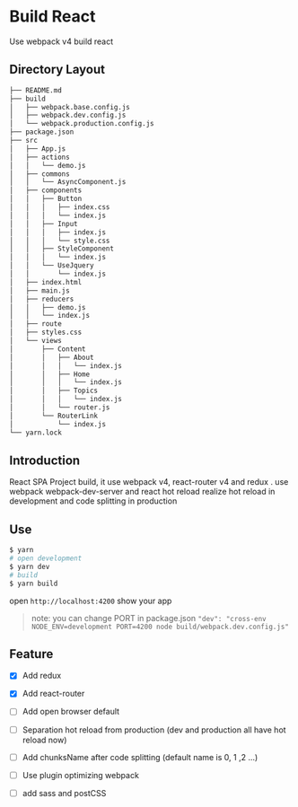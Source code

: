 # Build React

Use webpack v4 build react

## Directory Layout

```sh
├── README.md
├── build
│   ├── webpack.base.config.js
│   ├── webpack.dev.config.js
│   └── webpack.production.config.js
├── package.json
├── src
│   ├── App.js
│   ├── actions
│   │   └── demo.js
│   ├── commons
│   │   └── AsyncComponent.js
│   ├── components
│   │   ├── Button
│   │   │   ├── index.css
│   │   │   └── index.js
│   │   ├── Input
│   │   │   ├── index.js
│   │   │   └── style.css
│   │   ├── StyleComponent
│   │   │   └── index.js
│   │   └── UseJquery
│   │       └── index.js
│   ├── index.html
│   ├── main.js
│   ├── reducers
│   │   ├── demo.js
│   │   └── index.js
│   ├── route
│   ├── styles.css
│   └── views
│       ├── Content
│       │   ├── About
│       │   │   └── index.js
│       │   ├── Home
│       │   │   └── index.js
│       │   ├── Topics
│       │   │   └── index.js
│       │   └── router.js
│       └── RouterLink
│           └── index.js
└── yarn.lock
```

## Introduction

React SPA Project build, it use webpack v4, react-router v4 and redux . use webpack webpack-dev-server and react hot reload realize hot reload in development and code splitting in production

## Use

```sh
$ yarn
# open development
$ yarn dev
# build
$ yarn build
```

open `http://localhost:4200` show your app

> note: you can change PORT in package.json `"dev": "cross-env NODE_ENV=development PORT=4200 node build/webpack.dev.config.js"`

## Feature

- [x] Add redux
- [x] Add react-router
- [ ] Add open browser default
- [ ] Separation hot reload from production (dev and production all have hot reload now)
- [ ] Add chunksName after code splitting (default name is 0, 1 ,2 ...)
- [ ] Use plugin optimizing webpack
- [ ] add sass and postCSS

